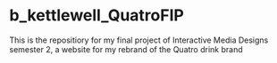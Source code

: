 # b_kettlewell_QuatroFIP
This is the repositiory for my final project of Interactive Media Designs semester 2, a website for my rebrand of the Quatro drink brand
